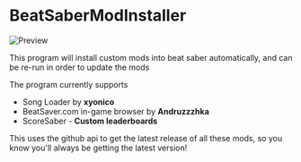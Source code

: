 # BeatSaberModInstaller
![Preview](https://i.imgur.com/xlcIpOB.png)

This program will install custom mods into beat saber automatically, and can be re-run in order to update the mods

The program currently supports

* Song Loader by **xyonico**
* BeatSaver.com in-game browser by **Andruzzzhka**
* ScoreSaber - **Custom leaderboards**

This uses the github api to get the latest release of all these mods, so you know you'll always be getting the latest version!
